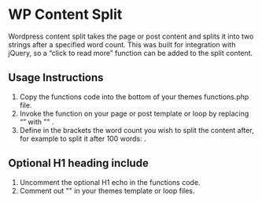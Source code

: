 # WP Content Split
Wordpress content split takes the page or post content and splits it into two strings after a specified word count. This was built for integration with jQuery, so a “click to read more” function can be added to the split content.

## Usage Instructions
 1. Copy the functions code into the bottom of your themes functions.php file.
 2.	Invoke the function on your page or post template or loop by replacing “<?php the_content(); ?>” with "<?php content_limit(word count here);?>" . 
 3.	Define in the brackets the word count you wish to split the content after, for example to split it after 100 words: <?php content_limit(100);?> . 

## Optional H1 heading include
 1. Uncomment the optional H1 echo in the functions code.
 2. Comment out "<?php the_title(); ?>" in your themes template or loop files.
